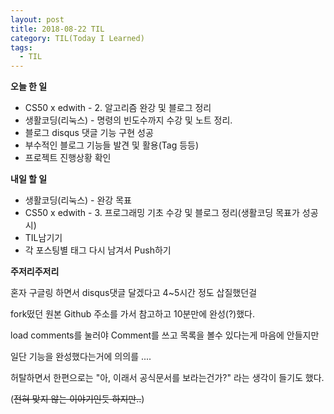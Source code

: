 ```yaml
---
layout: post
title: 2018-08-22 TIL
category: TIL(Today I Learned)
tags:
  - TIL
---
```




**오늘 한 일**

- CS50 x edwith - 2. 알고리즘 완강 및 블로그 정리
- 생활코딩(리눅스) - 명령의 빈도수까지 수강 및 노트 정리.
- 블로그 disqus 댓글 기능 구현 성공
- 부수적인 블로그 기능들 발견 및 활용(Tag 등등)
- 프로젝트 진행상황 확인



**내일 할 일**

- 생활코딩(리눅스) - 완강 목표
- CS50 x edwith - 3. 프로그래밍 기초 수강 및 블로그 정리(생활코딩 목표가 성공시)
- TIL남기기
- 각 포스팅별 태그 다시 남겨서 Push하기



**주저리주저리**

혼자 구글링 하면서 disqus댓글 달겠다고 4~5시간 정도 삽질했던걸 

fork떴던 원본 Github 주소를 가서 참고하고 10분만에 완성(?)했다.

load comments를 눌러야 Comment를 쓰고 목록을 볼수 있다는게 마음에 안들지만

일단 기능을 완성했다는거에 의의를 ....

허탈하면서 한편으로는 "아, 이래서 공식문서를 보라는건가?" 라는 생각이 들기도 했다.

(~~전혀 맞지 않는 이야기인듯 하지만..~~)